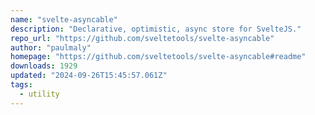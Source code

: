 ```yaml
---
name: "svelte-asyncable"
description: "Declarative, optimistic, async store for SvelteJS."
repo_url: "https://github.com/sveltetools/svelte-asyncable"
author: "paulmaly"
homepage: "https://github.com/sveltetools/svelte-asyncable#readme"
downloads: 1929
updated: "2024-09-26T15:45:57.061Z"
tags: 
  - utility
---
```

